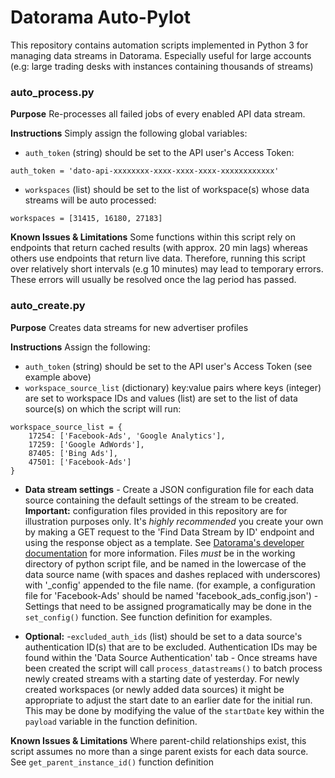 # Datorama Auto-Pylot
This repository contains automation scripts implemented in Python 3 for managing data streams in Datorama. Especially useful for large accounts (e.g: large trading desks with instances containing thousands of streams)

### auto_process.py
**Purpose** 
Re-processes all failed jobs of every enabled API data stream.

**Instructions**
Simply assign the following global variables:
- `auth_token` (string) should be set to the API user's Access Token:
```
auth_token = 'dato-api-xxxxxxxx-xxxx-xxxx-xxxx-xxxxxxxxxxxx'
```
- `workspaces` (list) should be set to the list of workspace(s) whose data streams will be auto processed:
```
workspaces = [31415, 16180, 27183]
```

**Known Issues & Limitations**
Some functions within this script rely on endpoints that return cached results (with approx. 20 min lags) whereas others use endpoints that return live data. Therefore, running this script over relatively short intervals (e.g 10 minutes) may lead to temporary errors. These errors will usually be resolved once the lag period has passed.

### auto_create.py
**Purpose** 
Creates data streams for new advertiser profiles

**Instructions**
Assign the following:
- `auth_token` (string) should be set to the API user's Access Token (see example above)
- `workspace_source_list` (dictionary) key:value pairs where keys (integer) are set to workspace IDs and values (list) are set to the list of data source(s) on which the script will run:
```
workspace_source_list = {
    17254: ['Facebook-Ads', 'Google Analytics'],
    17259: ['Google AdWords'],
    87405: ['Bing Ads'],
    47501: ['Facebook-Ads']
}
```
- **Data stream settings**
      - Create a JSON configuration file for each data source containing the default settings of the stream to be created. 
      **Important:** configuration files provided in this repository are for illustration purposes only. It's *highly recommended* you create your own by making a GET request to the 'Find Data Stream by ID' endpoint and using the response object as a template. See [Datorama's developer documentation](https://developers.datorama.com/docs/platform-api/) for more information.
      Files *must* be in the working directory of python script file, and be named in the lowercase of the data source name (with spaces and dashes replaced with underscores) with '_config' appended to the file name. (for example, a configuration file for 'Facebook-Ads' should be named 'facebook_ads_config.json')
      - Settings that need to be assigned programatically may be done in the `set_config()` function. See function definition for examples.
      
- **Optional:**
      -`excluded_auth_ids` (list) should be set to a data source's authentication ID(s) that are to be excluded. Authentication IDs may be found within the 'Data Source Authentication' tab
      - Once streams have been created the script will call `process_datastreams()` to batch process newly created streams with a starting date of yesterday. For newly created workspaces (or newly added data sources) it might be appropriate to adjust the start date to an earlier date for the initial run. This may be done by modifying the value of the `startDate` key within the `payload` variable in the function definition.

**Known Issues & Limitations**
Where parent-child relationships exist, this script assumes no more than a singe parent exists for each data source. See `get_parent_instance_id()` function definition 